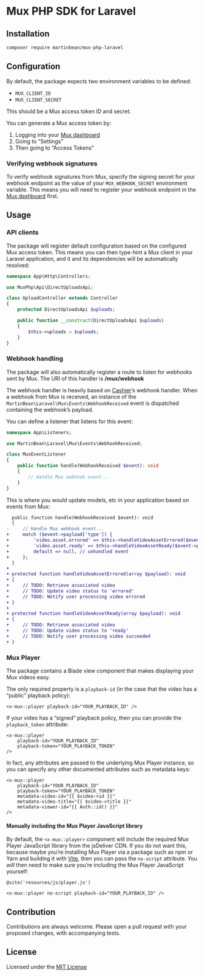 # Mux PHP SDK for Laravel

## Installation
```sh
composer require martinbean/mux-php-laravel
```

## Configuration
By default, the package expects two environment variables to be defined:

- `MUX_CLIENT_ID`
- `MUX_CLIENT_SECRET`

This should be a Mux access token ID and secret.

You can generate a Mux access token by:

1. Logging into your [Mux dashboard][1]
2. Going to “Settings”
3. Then going to “Access Tokens”

### Verifying webhook signatures
To verify webhook signatures from Mux, specify the signing secret for your webhook endpoint as the value of your `MUX_WEBHOOK_SECRET` environment variable. This means you will need to register your webhook endpoint in the [Mux dashboard][1] first.

## Usage

### API clients
The package will register default configuration based on the configured Mux access token. This means you can then type-hint a Mux client in your Laravel application, and it and its dependencies will be automatically resolved:

```php
namespace App\Http\Controllers;

use MuxPhp\Api\DirectUploadsApi;

class UploadController extends Controller
{
    protected DirectUploadsApi $uploads;

    public function __construct(DirectUploadsApi $uploads)
    {
        $this->uploads = $uploads;
    }
}
```

### Webhook handling
The package will also automatically register a route to listen for webhooks sent by Mux. The URI of this handler is **/mux/webhook**

The webhook handler is heavily based on [Cashier][2]’s webhook handler. When a webhook from Mux is received, an instance of the `MartinBean\Laravel\Mux\Events\WebhookReceived` event is dispatched containing the webhook’s payload.

You can define a listener that listens for this event:

```php
namespace App\Listeners;

use MartinBean\Laravel\Mux\Events\WebhookReceived;

class MuxEventListener
{
    public function handle(WebhookReceived $event): void
    {
        // Handle Mux webhook event...
    }
}
```

This is where you would update models, etc in your application based on events from Mux:

```diff
  public function handle(WebhookReceived $event): void
  {
-     // Handle Mux webhook event...
+     match ($event->payload['type']) {
+         'video.asset.errored' => $this->handleVideoAssetErrored($event->payload),
+         'video.asset.ready' => $this->handleVideoAssetReady($event->payload),
+         default => null, // unhandled event
+     };
  }
+
+ protected function handleVideoAssetErrored(array $payload): void
+ {
+     // TODO: Retrieve associated video
+     // TODO: Update video status to 'errored'
+     // TODO: Notify user processing video errored
+ }
+
+ protected function handleVideoAssetReady(array $payload): void
+ {
+     // TODO: Retrieve associated video
+     // TODO: Update video status to 'ready'
+     // TODO: Notify user processing video succeeded
+ }
```

### Mux Player
The package contains a Blade view component that makes displaying your Mux videos easy.

The only required property is a `playback-id` (in the case that the video has a “public” playback policy):

```blade
<x-mux::player playback-id="YOUR_PLAYBACK_ID" />
```

If your video has a “signed” playback policy, then you can provide the `playback_token` attribute:

```blade
<x-mux::player
    playback-id="YOUR_PLAYBACK_ID"
    playback-token="YOUR_PLAYBACK_TOKEN"
/>
```

In fact, any attributes are passed to the underlying Mux Player instance, so you can specify any other documented attributes such as metadata keys:

```blade
<x-mux::player
    playback-id="YOUR_PLAYBACK_ID"
    playback-token="YOUR_PLAYBACK_TOKEN"
    metadata-video-id="{{ $video->id }}"
    metadata-video-title="{{ $video->title }}"
    metadata-viewer-id="{{ Auth::id() }}"
/>
```

#### Manually including the Mux Player JavaScript library
By default, the `<x-mux::player>` component will include the required Mux Player JavaScript library from the jsDeliver CDN. If you do not want this, because maybe you’re installing Mux Player via a package such as npm or Yarn and building it with [Vite](https://laravel.com/docs/vite), then you can pass the `no-script` attribute. You _will_ then need to make sure you’re including the Mux Player JavaScript yourself:

```blade
@vite('resources/js/player.js')

<x-mux::player no-script playback-id="YOUR_PLAYBACK_ID" />
```

## Contribution
Contributions are always welcome. Please open a pull request with your proposed changes, with accompanying tests.

## License
Licensed under the [MIT License](LICENSE.md)

[1]: https://dashboard.mux.com/
[2]: https://laravel.com/docs/cashier
